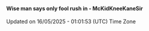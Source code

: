 #### Wise man says only fool rush in - McKidKneeKaneSir
Updated on 16/05/2025 - 01:01:53 (UTC) Time Zone
